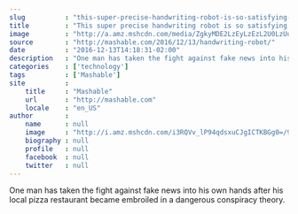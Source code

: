 ```yaml
---
slug          : "this-super-precise-handwriting-robot-is-so-satisfying-to-watch"
title         : "This super precise handwriting robot is so satisfying to watch"
image         : "http://a.amz.mshcdn.com/media/ZgkyMDE2LzEyLzEzL2U0LzUuNWY5MjMuanBnCnAJdGh1bWIJMTIwMHg2MzAKZQlqcGc/4a6c2a25/7dc/5.jpg"
source        : "http://mashable.com/2016/12/13/handwriting-robot/"
date          : "2016-12-13T14:18:31-02:00"
description   : "One man has taken the fight against fake news into his own hands after his local pizza restaurant became embroiled in a dangerous conspiracy theory."
categories    : ['technology']
tags          : ['Mashable']
site          :
    title     : "Mashable"
    url       : "http://mashable.com"
    locale    : "en_US"
author        :
    name      : null
    image     : "http://i.amz.mshcdn.com/i3RQVv_lP94qdsxuCJgICTKBGg0=/90x90/2016%2F09%2F16%2F56%2Fhttpsd2mhye01h4nj2n.cloudfront.netmediaZgkyMDE2LzAx.6d630.jpg"
    biography : null
    profile   : null
    facebook  : null
    twitter   : null
---
```


One man has taken the fight against fake news into his own hands after his local pizza restaurant became embroiled in a dangerous conspiracy theory.
